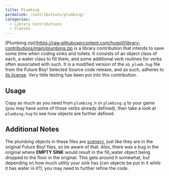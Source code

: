 ```yaml
---
title: Plumbing
permalink: /contributions/plumbing/
categories: 
  - Library Contributions
  - Classes
---
```


[Plumbing.zip](https://raw.githubusercontent.com/hugoif/library-contributions/main/plumbing.zip is a
library contribution that intends to save some time when coding sinks
and toilets. It consists of an object class of each, a water class to
fill them, and some additional verb routines for verbs often associated
with such. It is a modified version of the `ob_plumb.hug` file from the
Future Boy! Selected Source code release, and as such, adheres to 
[its license](misc/future-boy-license/).
Very little testing has been put into this contribution.

## Usage

Copy as much as you need from `plumbing.h` or `plumbing.g` to your game
(you may have some of those verbs already defined), then take a look at
`plumbing.hug` to see how objects are further defined.

## Additional Notes

The plumbing objects in these files are [scenery](basics/scenery/),
just like they are in the original Future Boy! files, so be aware of
that. Also, there was a bug in the original where **EMPTY SINK** would
result in the fill_water object being dropped to the floor in the
original. This gets around it somewhat, but depending on how much
utility your sink has (can objects be put in it while it has water in
it?), you may need to further refine the code.
